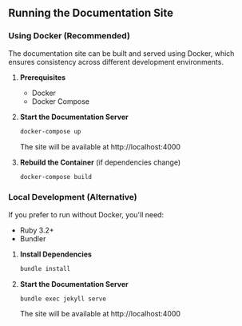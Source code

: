 ## Running the Documentation Site

### Using Docker (Recommended)

The documentation site can be built and served using Docker, which ensures consistency across different development environments.

1. **Prerequisites**
   - Docker
   - Docker Compose

2. **Start the Documentation Server**
   ```bash
   docker-compose up
   ```
   The site will be available at http://localhost:4000

3. **Rebuild the Container** (if dependencies change)
   ```bash
   docker-compose build
   ```

### Local Development (Alternative)

If you prefer to run without Docker, you'll need:
- Ruby 3.2+
- Bundler

1. **Install Dependencies**
   ```bash
   bundle install
   ```

2. **Start the Documentation Server**
   ```bash
   bundle exec jekyll serve
   ```
   The site will be available at http://localhost:4000